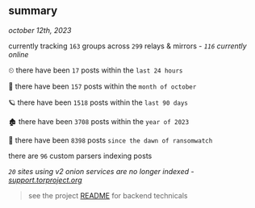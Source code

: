 
## summary
_october 12th, 2023_

currently tracking `163` groups across `299` relays & mirrors - _`116` currently online_

⏲ there have been `17` posts within the `last 24 hours`

🦈 there have been `157` posts within the `month of october`

🪐 there have been `1518` posts within the `last 90 days`

🏚 there have been `3708` posts within the `year of 2023`

🦕 there have been `8398` posts `since the dawn of ransomwatch`

there are `96` custom parsers indexing posts

_`20` sites using v2 onion services are no longer indexed - [support.torproject.org](https://support.torproject.org/onionservices/v2-deprecation/)_

> see the project [README](https://github.com/joshhighet/ransomwatch#ransomwatch--) for backend technicals
